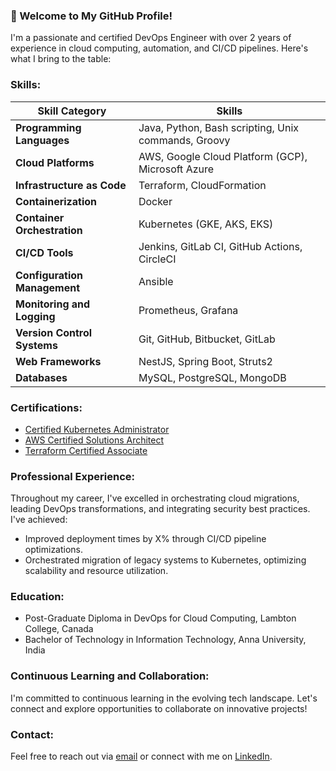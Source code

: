 ### 🚀 Welcome to My GitHub Profile!

I'm a passionate and certified DevOps Engineer with over 2 years of experience in cloud computing, automation, and CI/CD pipelines. Here's what I bring to the table:

### Skills:

| Skill Category                | Skills                                                                                      |
|-------------------------------|---------------------------------------------------------------------------------------------|
| **Programming Languages**     | Java, Python, Bash scripting, Unix commands, Groovy                                           |
| **Cloud Platforms**           | AWS, Google Cloud Platform (GCP), Microsoft Azure                                             |
| **Infrastructure as Code**    | Terraform, CloudFormation                                                                    |
| **Containerization**          | Docker                                                                                      |
| **Container Orchestration**   | Kubernetes (GKE, AKS, EKS)                                                                  |
| **CI/CD Tools**               | Jenkins, GitLab CI, GitHub Actions, CircleCI                                                  |
| **Configuration Management**  | Ansible                                                                                     |
| **Monitoring and Logging**    | Prometheus, Grafana                                                                          |
| **Version Control Systems**   | Git, GitHub, Bitbucket, GitLab                                                               |
| **Web Frameworks**            | NestJS, Spring Boot, Struts2                                                                 |
| **Databases**                 | MySQL, PostgreSQL, MongoDB                                                                   |

### Certifications:

- [Certified Kubernetes Administrator](https://www.credly.com/badges/e85f4308-06ec-44c1-89b7-b1e20ac35b58/public_url)
- [AWS Certified Solutions Architect](https://www.credly.com/badges/6fb4b59d-ed22-4d2b-827d-5234d468764e/public_url)
- [Terraform Certified Associate](https://www.credly.com/badges/826cf31c-79aa-4666-8e3c-1bd0fd116265/public_url)

### Professional Experience:
Throughout my career, I've excelled in orchestrating cloud migrations, leading DevOps transformations, and integrating security best practices. I've achieved:
- Improved deployment times by X% through CI/CD pipeline optimizations.
- Orchestrated migration of legacy systems to Kubernetes, optimizing scalability and resource utilization.

### Education:
- Post-Graduate Diploma in DevOps for Cloud Computing, Lambton College, Canada
- Bachelor of Technology in Information Technology, Anna University, India

### Continuous Learning and Collaboration:
I'm committed to continuous learning in the evolving tech landscape. Let's connect and explore opportunities to collaborate on innovative projects!

### Contact:
Feel free to reach out via [email](mailto:kkalyankumar25@gmail.com) or connect with me on [LinkedIn](www.linkedin.com/in/kalyankumar-v).
